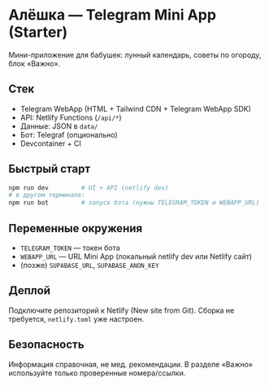 # Алёшка — Telegram Mini App (Starter)

Мини-приложение для бабушек: лунный календарь, советы по огороду, блок «Важно».

## Стек
- Telegram WebApp (HTML + Tailwind CDN + Telegram WebApp SDK)
- API: Netlify Functions (`/api/*`)
- Данные: JSON в `data/`
- Бот: Telegraf (опционально)
- Devcontainer + CI

## Быстрый старт
```bash
npm run dev         # UI + API (netlify dev)
# в другом терминале:
npm run bot         # запуск бота (нужны TELEGRAM_TOKEN и WEBAPP_URL)
```

## Переменные окружения

* `TELEGRAM_TOKEN` — токен бота
* `WEBAPP_URL` — URL Mini App (локальный netlify dev или Netlify сайт)
* (позже) `SUPABASE_URL`, `SUPABASE_ANON_KEY`

## Деплой

Подключите репозиторий к Netlify (New site from Git). Сборка не требуется, `netlify.toml` уже настроен.

## Безопасность

Информация справочная, не мед. рекомендации. В разделе «Важно» используйте только проверенные номера/ссылки.

